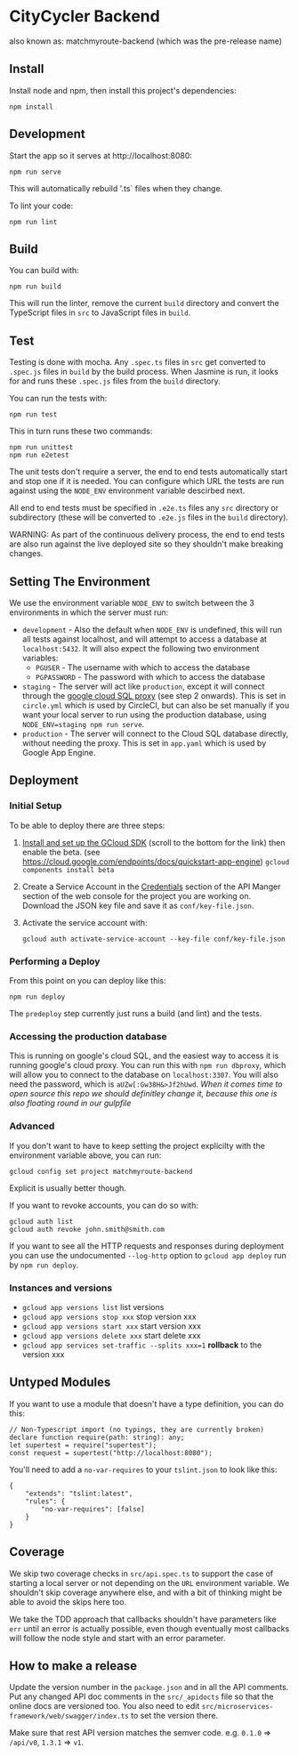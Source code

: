 CityCycler Backend
====================

also known as: matchmyroute-backend (which was the pre-release name)

## Install

Install node and npm, then install this project's dependencies:

```
npm install
```

## Development

Start the app so it serves at http://localhost:8080:

```
npm run serve
```
This will automatically rebuild '.ts` files when they change.

To lint your code:

```
npm run lint
```

## Build

You can build with:

```
npm run build
```

This will run the linter, remove the current `build` directory and convert the
TypeScript files in `src` to JavaScript files in `build`.


## Test


Testing is done with mocha. Any `.spec.ts` files in `src` get converted to
`.spec.js` files in `build` by the build process. When Jasmine is run, it looks
for and runs these `.spec.js` files from the `build` directory.

You can run the tests with:

```
npm run test
```

This in turn runs these two commands:

```
npm run unittest
npm run e2etest
```

The unit tests don't require a server, the end to end tests automatically start
and stop one if it is needed. You can configure which URL the tests are run
against using the `NODE_ENV` environment variable descirbed next.

All end to end tests must be specified in `.e2e.ts` files any `src` directory
or subdirectory (these will be converted to `.e2e.js` files in the `build`
directory).

WARNING: As part of the continuous delivery process, the end to end tests are
also run against the live deployed site so they shouldn't make breaking
changes.

## Setting The Environment

We use the environment variable `NODE_ENV` to switch between the 3 environments
in which the server must run:

 - `development` - Also the default when `NODE_ENV` is undefined, this will run
 all tests against localhost, and will attempt to access a database at
 `localhost:5432`. It will also expect the following two environment variables:
     - `PGUSER` - The username with which to access the database
     - `PGPASSWORD` - The password with which to access the database
 - `staging` - The server will act like `production`, except it will connect
 through the [google cloud SQL proxy](https://cloud.google.com/sql/docs/postgres/connect-external-app)
 (see step 2 onwards). This is set in `circle.yml` which is used by CircleCI,
 but can also be set manually if you want your local server to run using the
 production database, using `NODE_ENV=staging npm run serve`.
 - `production` - The server will connect to the Cloud SQL database directly,
 without needing the proxy. This is set in `app.yaml` which is used by Google
 App Engine.

## Deployment

### Initial Setup

To be able to deploy there are three steps:

1. [Install and set up the GCloud SDK](https://cloud.google.com/sdk/) (scroll
   to the bottom for the link)
   then enable the beta. (see https://cloud.google.com/endpoints/docs/quickstart-app-engine)
   ```gcloud components install beta```

2. Create a Service Account in the
   [Credentials](https://console.cloud.google.com/apis/credentials?project=matchmyroute-backend)
   section of the API Manger section of the web console for the project you are
   working on. Download the JSON key file and save it as `conf/key-file.json`.

3. Activate the service account with:

   ```
   gcloud auth activate-service-account --key-file conf/key-file.json
   ```

### Performing a Deploy

From this point on you can deploy like this:

```
npm run deploy
```

The `predeploy` step currently just runs a build (and lint) and the tests.

### Accessing the production database

This is running on google's cloud SQL, and the easiest way to access it is
running google's cloud proxy. You can run this with `npm run dbproxy`,
which will allow you to connect to the database on `localhost:3307`.
You will also need the password, which is `aUZw[:Gw38H&>Jf2hUwd`.
*When it comes time to open source this repo we should definitley change
it, because this one is also floating round in our gulpfile*

### Advanced

If you don't want to have to keep setting the project explicilty with the
environment variable above, you can run:

```
gcloud config set project matchmyroute-backend
```

Explicit is usually better though.

If you want to revoke accounts, you can do so with:

```
gcloud auth list
gcloud auth revoke john.smith@smith.com
```

If you want to see all the HTTP requests and responses during deployment you
can use the undocumented `--log-http` option to `gcloud app deploy` run by `npm
run deploy`.

### Instances and versions

* ```gcloud app versions list``` list versions
* ```gcloud app versions stop xxx``` stop version xxx
* ```gcloud app versions start xxx``` start version xxx
* ```gcloud app versions delete xxx``` start delete xxx
* ```gcloud app services set-traffic --splits xxx=1``` **rollback** to the version xxx

## Untyped Modules

If you want to use a module that doesn't have a type definition, you can do this:

```
// Non-Typescript import (no typings, they are currently broken)
declare function require(path: string): any;
let supertest = require("supertest");
const request = supertest("http://localhost:8080");
```

You'll need to add a `no-var-requires` to your `tslint.json` to look like this:

```
{
    "extends": "tslint:latest",
    "rules": {
        "no-var-requires": [false]
    }
}
```

## Coverage

We skip two coverage checks in `src/api.spec.ts` to support the case of
starting a local server or not depending on the `URL` environment variable. We
shouldn't skip coverage anywhere else, and with a bit of thinking might be able
to avoid the skips here too.

We take the TDD approach that callbacks shouldn't have parameters like `err`
until an error is actually possible, even though eventually most callbacks will
follow the node style and start with an error parameter.

## How to make a release

Update the version number in the `package.json` and in all the API comments.
Put any changed API doc comments in the `src/_apidocts` file so that the online
docs are versioned too. You also need to edit
`src/microservices-framework/web/swagger/index.ts` to set the version there.

Make sure that rest API version matches the semver code. e.g. `0.1.0` =>
`/api/v0`, `1.3.1` => `v1`.
